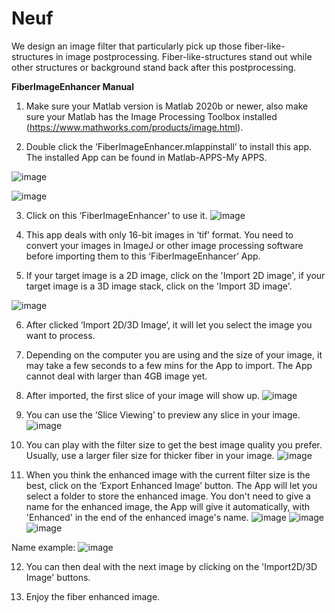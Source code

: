 # Neuf
We design an image filter that particularly pick up those fiber-like- structures in image postprocessing. Fiber-like-structures stand out while other structures or background stand back after this postprocessing. 

**FiberImageEnhancer Manual**

1. Make sure your Matlab version is Matlab 2020b or newer, also make sure your Matlab has the Image Processing Toolbox installed (https://www.mathworks.com/products/image.html).

2. Double click the ‘FiberImageEnhancer.mlappinstall’ to install this app. The installed App can be found in Matlab-APPS-My APPS.
 
 ![image](https://github.com/wormneurolab/Neuf/assets/73413475/12c54695-4a3a-4f3f-a131-aa3d70285aed)

![image](https://github.com/wormneurolab/Neuf/assets/73413475/f22f4817-390b-4aba-a190-787ba39b11fc)

3. Click on this ‘FiberImageEnhancer’ to use it.
 ![image](https://github.com/wormneurolab/Neuf/assets/73413475/10c59371-2963-41ae-8459-3e5d55d43b1f)


4. This app deals with only 16-bit images in ‘tif’ format. You need to convert your images in ImageJ or other image processing software before importing them to this ‘FiberImageEnhancer’ App.

5. If your target image is a 2D image, click on the 'Import 2D image', if your target image is a 3D image stack, click on the 'Import 3D image'.
 
![image](https://github.com/wormneurolab/Neuf/assets/73413475/9d1ca9e7-0e90-406e-941d-bfe850044bb0)

6. After clicked ‘Import 2D/3D Image’, it will let you select the image you want to process.

7. Depending on the computer you are using and the size of your image, it may take a few seconds to a few mins for the App to import. The App cannot deal with larger than 4GB image yet.

8. After imported, the first slice of your image will show up.
 ![image](https://github.com/wormneurolab/Neuf/assets/73413475/b2d6ab35-3e4a-435c-a552-d0bbba273f8d)

9. You can use the ‘Slice Viewing’ to preview any slice in your image.
 ![image](https://github.com/wormneurolab/Neuf/assets/73413475/4e630daa-f523-471e-80f9-d10022293b1f)


10. You can play with the filter size to get the best image quality you prefer. Usually, use a larger filer size for thicker fiber in your image.
 ![image](https://github.com/wormneurolab/Neuf/assets/73413475/245ae5f6-a6e0-4dc3-8be1-2de606b481b1)


11. When you think the enhanced image with the current filter size is the best, click on the ‘Export Enhanced Image’ button. The App will let you select a folder to store the enhanced image. You don't need to give a name for the enhanced image, the App will give it automatically, with 'Enhanced' in the end of the enhanced image's name.
 ![image](https://github.com/wormneurolab/Neuf/assets/73413475/818c1e96-87c3-4ce6-8211-364289741590)
![image](https://github.com/wormneurolab/Neuf/assets/73413475/012d8a42-a03b-476f-8846-a0519c9f83fc)
![image](https://github.com/wormneurolab/Neuf/assets/73413475/c7314dbc-a2c1-4e2e-895a-f6aac13d21e9)

 Name example:
 ![image](https://github.com/wormneurolab/Neuf/assets/73413475/9941e40d-b7b3-415b-9092-e36c18ca6989)


12. You can then deal with the next image by clicking on the 'Import2D/3D Image' buttons.

13. Enjoy the fiber enhanced image. 




